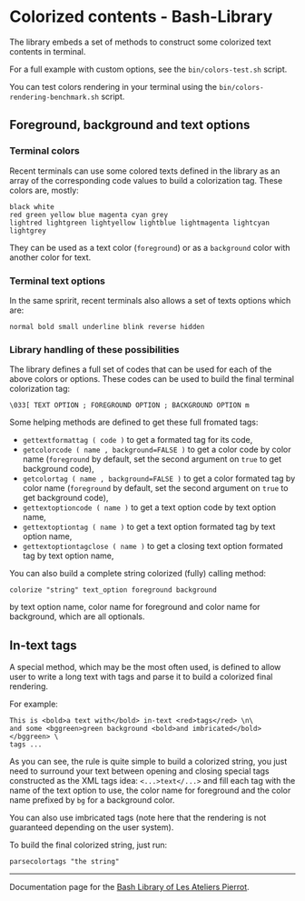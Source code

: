 Colorized contents - Bash-Library
=================================

The library embeds a set of methods to construct some colorized text contents in terminal.

For a full example with custom options, see the `bin/colors-test.sh` script.

You can test colors rendering in your terminal using the `bin/colors-rendering-benchmark.sh` script.


## Foreground, background and text options

### Terminal colors

Recent terminals can use some colored texts defined in the library as an array of the corresponding
code values to build a colorization tag. These colors are, mostly:

    black white
    red green yellow blue magenta cyan grey
    lightred lightgreen lightyellow lightblue lightmagenta lightcyan lightgrey

They can be used as a text color (`foreground`) or as a `background` color with another color
for text.

### Terminal text options

In the same spririt, recent terminals also allows a set of texts options which are:

    normal bold small underline blink reverse hidden

### Library handling of these possibilities

The library defines a full set of codes that can be used for each of the above colors or
options. These codes can be used to build the final terminal colorization tag:

    \033[ TEXT OPTION ; FOREGROUND OPTION ; BACKGROUND OPTION m

Some helping methods are defined to get these full fromated tags:

-    `gettextformattag ( code )` to get a formated tag for its code,
-    `getcolorcode ( name , background=FALSE )` to get a color code by color name (`foreground`
     by default, set the second argument on `true` to get background code),
-    `getcolortag ( name , background=FALSE )` to get a color formated tag by color name (`foreground`
     by default, set the second argument on `true` to get background code),
-    `gettextoptioncode ( name )` to get a text option code by text option name,
-    `gettextoptiontag ( name )` to get a text option formated tag by text option name,
-    `gettextoptiontagclose ( name )` to get a closing text option formated tag by text option name,

You can also build a complete string colorized (fully) calling method:

    colorize "string" text_option foreground background

by text option name, color name for foreground and color name for background, which are all
optionals.


## In-text tags

A special method, which may be the most often used, is defined to allow user to write a long
text with tags and parse it to build a colorized final rendering.

For example:

    This is <bold>a text with</bold> in-text <red>tags</red> \n\
    and some <bggreen>green background <bold>and imbricated</bold></bggreen> \
    tags ...

As you can see, the rule is quite simple to build a colorized string, you just need to surround
your text between opening and closing special tags constructed as the XML tags idea: `<...>text</...>`
and fill each tag with the name of the text option to use, the color name for foreground and
the color name prefixed by `bg` for a background color.

You can also use imbricated tags (note here that the rendering is not guaranteed depending
on the user system).

To build the final colorized string, just run:

    parsecolortags "the string"


--------------

Documentation page for the [Bash Library of Les Ateliers Pierrot](http://github.com/atelierspierrot/bash-library).
